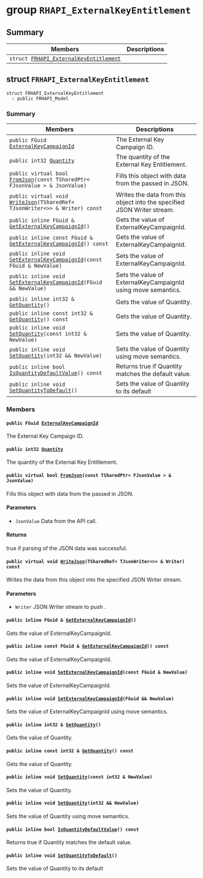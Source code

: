 # group `RHAPI_ExternalKeyEntitlement` <a id="group__RHAPI__ExternalKeyEntitlement"></a>

## Summary

 Members                        | Descriptions                                
--------------------------------|---------------------------------------------
`struct `[`FRHAPI_ExternalKeyEntitlement`](#structFRHAPI__ExternalKeyEntitlement) | 

## struct `FRHAPI_ExternalKeyEntitlement` <a id="structFRHAPI__ExternalKeyEntitlement"></a>

```
struct FRHAPI_ExternalKeyEntitlement
  : public FRHAPI_Model
```

### Summary

 Members                        | Descriptions                                
--------------------------------|---------------------------------------------
`public FGuid `[`ExternalKeyCampaignId`](#structFRHAPI__ExternalKeyEntitlement_1abce6e9b546cabed58bef65fe84f251e0) | The External Key Campaign ID.
`public int32 `[`Quantity`](#structFRHAPI__ExternalKeyEntitlement_1a810b35bdfda5a77732ecaef7c1bb64de) | The quantity of the External Key Entitlement.
`public virtual bool `[`FromJson`](#structFRHAPI__ExternalKeyEntitlement_1a2e297fe6ed86125988dc6c68bc1d8d5c)`(const TSharedPtr< FJsonValue > & JsonValue)` | Fills this object with data from the passed in JSON.
`public virtual void `[`WriteJson`](#structFRHAPI__ExternalKeyEntitlement_1a6831e9a20454fde5be949c9eda4d1cf3)`(TSharedRef< TJsonWriter<>> & Writer) const` | Writes the data from this object into the specified JSON Writer stream.
`public inline FGuid & `[`GetExternalKeyCampaignId`](#structFRHAPI__ExternalKeyEntitlement_1a49904cd188d4a941aca80f9239cbfb0c)`()` | Gets the value of ExternalKeyCampaignId.
`public inline const FGuid & `[`GetExternalKeyCampaignId`](#structFRHAPI__ExternalKeyEntitlement_1a30c244fd7d094a7c9aa9e06bf915822e)`() const` | Gets the value of ExternalKeyCampaignId.
`public inline void `[`SetExternalKeyCampaignId`](#structFRHAPI__ExternalKeyEntitlement_1a2e888984fb8e180516c5454bfe85ed8e)`(const FGuid & NewValue)` | Sets the value of ExternalKeyCampaignId.
`public inline void `[`SetExternalKeyCampaignId`](#structFRHAPI__ExternalKeyEntitlement_1a877eebe76d2a106760f0f70e6c59f5a7)`(FGuid && NewValue)` | Sets the value of ExternalKeyCampaignId using move semantics.
`public inline int32 & `[`GetQuantity`](#structFRHAPI__ExternalKeyEntitlement_1ab31047898f8b14e3f73fb80a1500e4ec)`()` | Gets the value of Quantity.
`public inline const int32 & `[`GetQuantity`](#structFRHAPI__ExternalKeyEntitlement_1af7615827bc7d01a57a74097810accc3f)`() const` | Gets the value of Quantity.
`public inline void `[`SetQuantity`](#structFRHAPI__ExternalKeyEntitlement_1a1fadc4240aad3af9f8345e4c98c3e3d3)`(const int32 & NewValue)` | Sets the value of Quantity.
`public inline void `[`SetQuantity`](#structFRHAPI__ExternalKeyEntitlement_1a99c834310c0f21806b08b653731445db)`(int32 && NewValue)` | Sets the value of Quantity using move semantics.
`public inline bool `[`IsQuantityDefaultValue`](#structFRHAPI__ExternalKeyEntitlement_1a28fabc8019a38a4095a253b47a95ba85)`() const` | Returns true if Quantity matches the default value.
`public inline void `[`SetQuantityToDefault`](#structFRHAPI__ExternalKeyEntitlement_1a78d3992451251c7886a18365176d6a10)`()` | Sets the value of Quantity to its default

### Members

#### `public FGuid `[`ExternalKeyCampaignId`](#structFRHAPI__ExternalKeyEntitlement_1abce6e9b546cabed58bef65fe84f251e0) <a id="structFRHAPI__ExternalKeyEntitlement_1abce6e9b546cabed58bef65fe84f251e0"></a>

The External Key Campaign ID.

#### `public int32 `[`Quantity`](#structFRHAPI__ExternalKeyEntitlement_1a810b35bdfda5a77732ecaef7c1bb64de) <a id="structFRHAPI__ExternalKeyEntitlement_1a810b35bdfda5a77732ecaef7c1bb64de"></a>

The quantity of the External Key Entitlement.

#### `public virtual bool `[`FromJson`](#structFRHAPI__ExternalKeyEntitlement_1a2e297fe6ed86125988dc6c68bc1d8d5c)`(const TSharedPtr< FJsonValue > & JsonValue)` <a id="structFRHAPI__ExternalKeyEntitlement_1a2e297fe6ed86125988dc6c68bc1d8d5c"></a>

Fills this object with data from the passed in JSON.

#### Parameters
* `JsonValue` Data from the API call.

#### Returns
true if parsing of the JSON data was successful.

#### `public virtual void `[`WriteJson`](#structFRHAPI__ExternalKeyEntitlement_1a6831e9a20454fde5be949c9eda4d1cf3)`(TSharedRef< TJsonWriter<>> & Writer) const` <a id="structFRHAPI__ExternalKeyEntitlement_1a6831e9a20454fde5be949c9eda4d1cf3"></a>

Writes the data from this object into the specified JSON Writer stream.

#### Parameters
* `Writer` JSON Writer stream to push .

#### `public inline FGuid & `[`GetExternalKeyCampaignId`](#structFRHAPI__ExternalKeyEntitlement_1a49904cd188d4a941aca80f9239cbfb0c)`()` <a id="structFRHAPI__ExternalKeyEntitlement_1a49904cd188d4a941aca80f9239cbfb0c"></a>

Gets the value of ExternalKeyCampaignId.

#### `public inline const FGuid & `[`GetExternalKeyCampaignId`](#structFRHAPI__ExternalKeyEntitlement_1a30c244fd7d094a7c9aa9e06bf915822e)`() const` <a id="structFRHAPI__ExternalKeyEntitlement_1a30c244fd7d094a7c9aa9e06bf915822e"></a>

Gets the value of ExternalKeyCampaignId.

#### `public inline void `[`SetExternalKeyCampaignId`](#structFRHAPI__ExternalKeyEntitlement_1a2e888984fb8e180516c5454bfe85ed8e)`(const FGuid & NewValue)` <a id="structFRHAPI__ExternalKeyEntitlement_1a2e888984fb8e180516c5454bfe85ed8e"></a>

Sets the value of ExternalKeyCampaignId.

#### `public inline void `[`SetExternalKeyCampaignId`](#structFRHAPI__ExternalKeyEntitlement_1a877eebe76d2a106760f0f70e6c59f5a7)`(FGuid && NewValue)` <a id="structFRHAPI__ExternalKeyEntitlement_1a877eebe76d2a106760f0f70e6c59f5a7"></a>

Sets the value of ExternalKeyCampaignId using move semantics.

#### `public inline int32 & `[`GetQuantity`](#structFRHAPI__ExternalKeyEntitlement_1ab31047898f8b14e3f73fb80a1500e4ec)`()` <a id="structFRHAPI__ExternalKeyEntitlement_1ab31047898f8b14e3f73fb80a1500e4ec"></a>

Gets the value of Quantity.

#### `public inline const int32 & `[`GetQuantity`](#structFRHAPI__ExternalKeyEntitlement_1af7615827bc7d01a57a74097810accc3f)`() const` <a id="structFRHAPI__ExternalKeyEntitlement_1af7615827bc7d01a57a74097810accc3f"></a>

Gets the value of Quantity.

#### `public inline void `[`SetQuantity`](#structFRHAPI__ExternalKeyEntitlement_1a1fadc4240aad3af9f8345e4c98c3e3d3)`(const int32 & NewValue)` <a id="structFRHAPI__ExternalKeyEntitlement_1a1fadc4240aad3af9f8345e4c98c3e3d3"></a>

Sets the value of Quantity.

#### `public inline void `[`SetQuantity`](#structFRHAPI__ExternalKeyEntitlement_1a99c834310c0f21806b08b653731445db)`(int32 && NewValue)` <a id="structFRHAPI__ExternalKeyEntitlement_1a99c834310c0f21806b08b653731445db"></a>

Sets the value of Quantity using move semantics.

#### `public inline bool `[`IsQuantityDefaultValue`](#structFRHAPI__ExternalKeyEntitlement_1a28fabc8019a38a4095a253b47a95ba85)`() const` <a id="structFRHAPI__ExternalKeyEntitlement_1a28fabc8019a38a4095a253b47a95ba85"></a>

Returns true if Quantity matches the default value.

#### `public inline void `[`SetQuantityToDefault`](#structFRHAPI__ExternalKeyEntitlement_1a78d3992451251c7886a18365176d6a10)`()` <a id="structFRHAPI__ExternalKeyEntitlement_1a78d3992451251c7886a18365176d6a10"></a>

Sets the value of Quantity to its default

